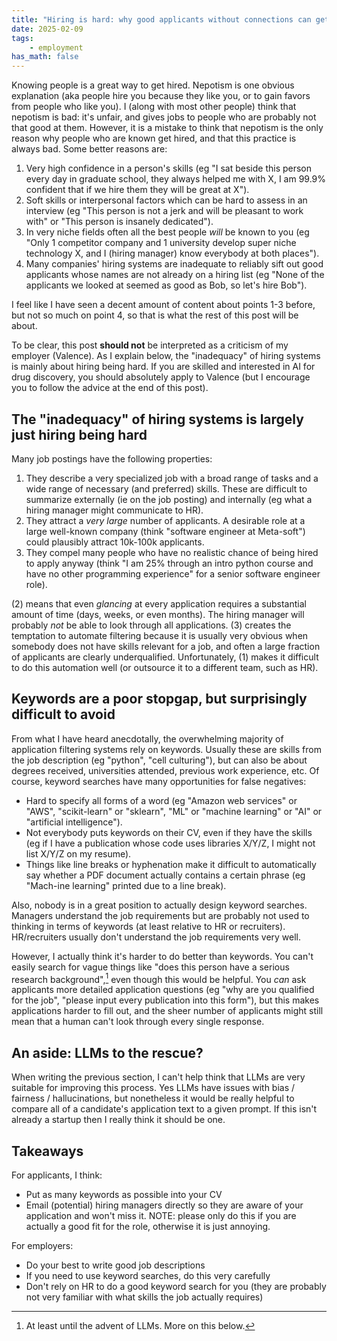 ```yaml
---
title: "Hiring is hard: why good applicants without connections can get overlooked"
date: 2025-02-09
tags:
    - employment
has_math: false
---
```


Knowing people is a great way to get hired. Nepotism is one obvious explanation
(aka people hire you because they like you, or to gain favors from people who
like you). I (along with most other people) think that nepotism is bad: it's
unfair, and gives jobs to people who are probably not that good at them.
However, it is a mistake to think that nepotism is the only reason why people
who are known get hired, and that this practice is always bad. Some better
reasons are:

<!-- TEASER_END -->


1. Very high confidence in a person's skills (eg "I sat beside this person
   every day in graduate school, they always helped me with X, I am 99.9%
   confident that if we hire them they will be great at X").
2. Soft skills or interpersonal factors which can be hard to assess in an
   interview (eg "This person is not a jerk and will be pleasant to work with"
   or "This person is insanely dedicated").
3. In very niche fields often all the best people _will_ be known to you (eg
   "Only 1 competitor company and 1 university develop super niche technology
   X, and I (hiring manager) know everybody at both places").
4. Many companies' hiring systems are inadequate to reliably sift out good
   applicants whose names are not already on a hiring list (eg "None of the
   applicants we looked at seemed as good as Bob, so let's hire Bob").

I feel like I have seen a decent amount of content about points 1-3 before, but
not so much on point 4, so that is what the rest of this post will be about.


<div class="alert alert-danger">
To be clear, this post <b>should not</b> be interpreted as a criticism of my employer (Valence).
As I explain below, the "inadequacy" of hiring systems is mainly about hiring being hard.
If you are skilled and interested in AI for drug discovery, you should absolutely apply to Valence
(but I encourage you to follow the advice at the end of this post).
</div>

## The "inadequacy" of hiring systems is largely just hiring being hard

Many job postings have the following properties:

1. They describe a very specialized job with a broad range of tasks and a wide
   range of necessary (and preferred) skills. These are difficult to summarize
   externally (ie on the job posting) and internally (eg what a hiring manager
   might communicate to HR).
2. They attract a _very large_ number of applicants. A desirable role at a
   large well-known company (think "software engineer at Meta-soft") could
   plausibly attract 10k-100k applicants.
3. They compel many people who have no realistic chance of being hired to apply
   anyway (think "I am 25% through an intro python course and have no other
   programming experience" for a senior software engineer role).

(2) means that even _glancing_ at every application requires a substantial
amount of time (days, weeks, or even months). The hiring manager will probably
_not_ be able to look through all applications. (3) creates the temptation to
automate filtering because it is usually very obvious when somebody does not
have skills relevant for a job, and often a large fraction of applicants are
clearly underqualified. Unfortunately, (1) makes it difficult to do this
automation well (or outsource it to a different team, such as HR).

## Keywords are a poor stopgap, but surprisingly difficult to avoid

From what I have heard anecdotally, the overwhelming majority of application
filtering systems rely on keywords. Usually these are skills from the job
description (eg "python", "cell culturing"), but can also be about degrees
received, universities attended, previous work experience, etc. Of course,
keyword searches have many opportunities for false negatives:

- Hard to specify all forms of a word (eg "Amazon web services" or "AWS",
  "scikit-learn" or "sklearn", "ML" or "machine learning" or "AI" or
  "artificial intelligence").
- Not everybody puts keywords on their CV, even if they have the skills (eg if
  I have a publication whose code uses libraries X/Y/Z, I might not list X/Y/Z
  on my resume).
- Things like line breaks or hyphenation make it difficult to automatically say
  whether a PDF document actually contains a certain phrase (eg "Mach-ine
  learning" printed due to a line break).

Also, nobody is in a great position to actually design keyword searches.
Managers understand the job requirements but are probably not used to thinking
in terms of keywords (at least relative to HR or recruiters). HR/recruiters
usually don't understand the job requirements very well.

However, I actually think it's harder to do better than keywords. You can't
easily search for vague things like "does this person have a serious research
background",[^vague] even though this would be helpful. You _can_ ask
applicants more detailed application questions (eg "why are you qualified for
the job", "please input every publication into this form"), but this makes
applications harder to fill out, and the sheer number of applicants might still
mean that a human can't look through every single response.

[^vague]: At least until the advent of LLMs. More on this below.

## An aside: LLMs to the rescue?

When writing the previous section, I can't help think that LLMs are very
suitable for improving this process. Yes LLMs have issues with bias / fairness
/ hallucinations, but nonetheless it would be really helpful to compare all of
a candidate's application text to a given prompt. If this isn't already a
startup then I really think it should be one.

## Takeaways

For applicants, I think:

- Put as many keywords as possible into your CV
- Email (potential) hiring managers directly so they are aware of your
  application and won't miss it. NOTE: please only do this if you are actually
  a good fit for the role, otherwise it is just annoying.

For employers:

- Do your best to write good job descriptions
- If you need to use keyword searches, do this very carefully
- Don't rely on HR to do a good keyword search for you (they are probably not
  very familiar with what skills the job actually requires)
